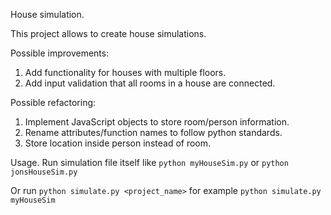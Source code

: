 House simulation.

This project allows to create house simulations.

Possible improvements:
1. Add functionality for houses with multiple floors.
2. Add input validation that all rooms in a house are connected.

Possible refactoring:
1. Implement JavaScript objects to store room/person information.
2. Rename attributes/function names to follow python standards.
3. Store location inside person instead of room.

Usage.
Run simulation file itself like
`python myHouseSim.py` or
`python jonsHouseSim.py`

Or run `python simulate.py <project_name>` for example `python simulate.py myHouseSim`
